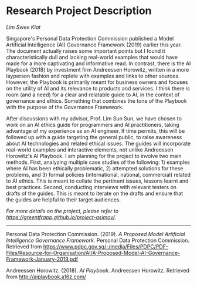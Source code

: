 # Research Project Description

*Lim Swee Kiat*

Singapore's Personal Data Protection Commission published a Model Artificial Intelligence (AI) Governance Framework (2019) earlier this year. The document actually raises some important points but I found it characteristically dull and lacking real-world examples that would have made for a more captivating and informative read. In contrast, there is the AI Playbook (2018) by investment firm Andreessen Horowitz, written in a more layperson fashion and replete with examples and links to other sources. However, the Playbook is primarily meant for business owners and focuses on the utility of AI and its relevance to products and services. I think there is room (and a need) for a clear and relatable guide to AI, in the context of governance and ethics. Something that combines the tone of the Playbook with the purpose of the Governance Framework.

After discussions with my advisor, Prof. Lim Sun Sun, we have chosen to work on an AI ethics guide for programmers and AI practitioners, taking advantage of my experience as an AI engineer. If time permits, this will be followed up with a guide targeting the general public, to raise awareness about AI technologies and related ethical issues. The guides will incorporate real-world examples and interactive elements, not unlike Andreessen Horowitz's AI Playbook. I am planning for the project to involve two main methods. First, analyzing multiple case studies of the following: 1) examples where AI has been ethically problematic, 2) attempted solutions for these problems, and 3) formal policies (international, national, commercial) related to AI ethics. This is meant to collate the pertinent issues, lessons learnt and best practices. Second, conducting interviews with relevant testers on drafts of the guides. This is meant to iterate on the drafts and ensure that the guides are helpful to their target audiences.

*For more details on the project, please refer to https://greentfrapp.github.io/project-asimov/.*

---

Personal Data Protection Commission. (2019). *A Proposed Model Artificial Intelligence Governance Framework*. Personal Data Protection Commission. Retrieved from https://www.pdpc.gov.sg/-/media/Files/PDPC/PDF-Files/Resource-for-Organisation/AI/A-Proposed-Model-AI-Governance-Framework-January-2019.pdf

Andreessen Horowitz. (2018). *AI Playbook*. Andreessen Horowitz. Retrieved from http://aiplaybook.a16z.com/
